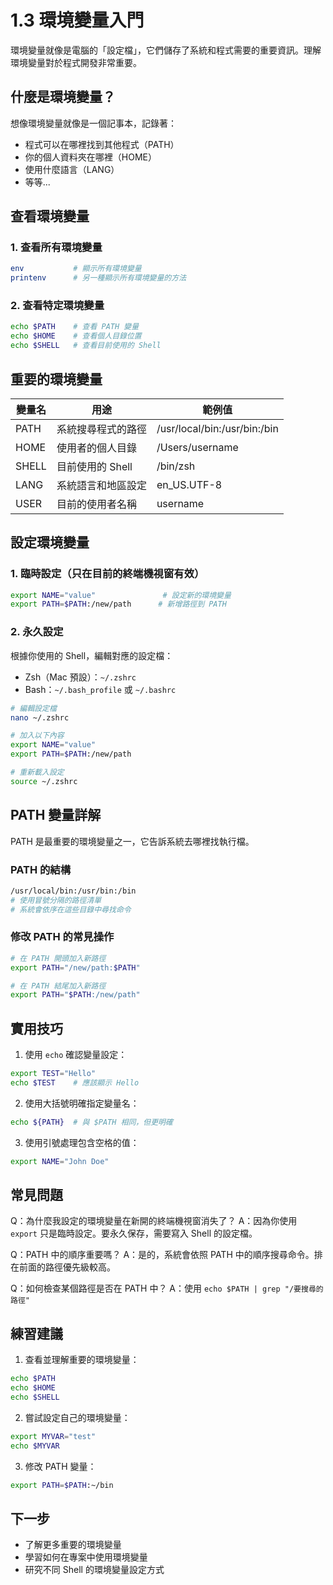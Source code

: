 # 1.3 環境變量入門

環境變量就像是電腦的「設定檔」，它們儲存了系統和程式需要的重要資訊。理解環境變量對於程式開發非常重要。

## 什麼是環境變量？

想像環境變量就像是一個記事本，記錄著：
- 程式可以在哪裡找到其他程式（PATH）
- 你的個人資料夾在哪裡（HOME）
- 使用什麼語言（LANG）
- 等等...

## 查看環境變量

### 1. 查看所有環境變量

```bash
env           # 顯示所有環境變量
printenv      # 另一種顯示所有環境變量的方法
```

### 2. 查看特定環境變量

```bash
echo $PATH    # 查看 PATH 變量
echo $HOME    # 查看個人目錄位置
echo $SHELL   # 查看目前使用的 Shell
```

## 重要的環境變量

| 變量名 | 用途 | 範例值 |
|--------|------|--------|
| PATH | 系統搜尋程式的路徑 | /usr/local/bin:/usr/bin:/bin |
| HOME | 使用者的個人目錄 | /Users/username |
| SHELL | 目前使用的 Shell | /bin/zsh |
| LANG | 系統語言和地區設定 | en_US.UTF-8 |
| USER | 目前的使用者名稱 | username |

## 設定環境變量

### 1. 臨時設定（只在目前的終端機視窗有效）

```bash
export NAME="value"               # 設定新的環境變量
export PATH=$PATH:/new/path      # 新增路徑到 PATH
```

### 2. 永久設定

根據你使用的 Shell，編輯對應的設定檔：

- Zsh（Mac 預設）：`~/.zshrc`
- Bash：`~/.bash_profile` 或 `~/.bashrc`

```bash
# 編輯設定檔
nano ~/.zshrc

# 加入以下內容
export NAME="value"
export PATH=$PATH:/new/path

# 重新載入設定
source ~/.zshrc
```

## PATH 變量詳解

PATH 是最重要的環境變量之一，它告訴系統去哪裡找執行檔。

### PATH 的結構
```bash
/usr/local/bin:/usr/bin:/bin
# 使用冒號分隔的路徑清單
# 系統會依序在這些目錄中尋找命令
```

### 修改 PATH 的常見操作

```bash
# 在 PATH 開頭加入新路徑
export PATH="/new/path:$PATH"

# 在 PATH 結尾加入新路徑
export PATH="$PATH:/new/path"
```

## 實用技巧

1. 使用 `echo` 確認變量設定：
```bash
export TEST="Hello"
echo $TEST    # 應該顯示 Hello
```

2. 使用大括號明確指定變量名：
```bash
echo ${PATH}  # 與 $PATH 相同，但更明確
```

3. 使用引號處理包含空格的值：
```bash
export NAME="John Doe"
```

## 常見問題

Q：為什麼我設定的環境變量在新開的終端機視窗消失了？
A：因為你使用 `export` 只是臨時設定。要永久保存，需要寫入 Shell 的設定檔。

Q：PATH 中的順序重要嗎？
A：是的，系統會依照 PATH 中的順序搜尋命令。排在前面的路徑優先級較高。

Q：如何檢查某個路徑是否在 PATH 中？
A：使用 `echo $PATH | grep "/要搜尋的路徑"`

## 練習建議

1. 查看並理解重要的環境變量：
```bash
echo $PATH
echo $HOME
echo $SHELL
```

2. 嘗試設定自己的環境變量：
```bash
export MYVAR="test"
echo $MYVAR
```

3. 修改 PATH 變量：
```bash
export PATH=$PATH:~/bin
```

## 下一步

- 了解更多重要的環境變量
- 學習如何在專案中使用環境變量
- 研究不同 Shell 的環境變量設定方式 